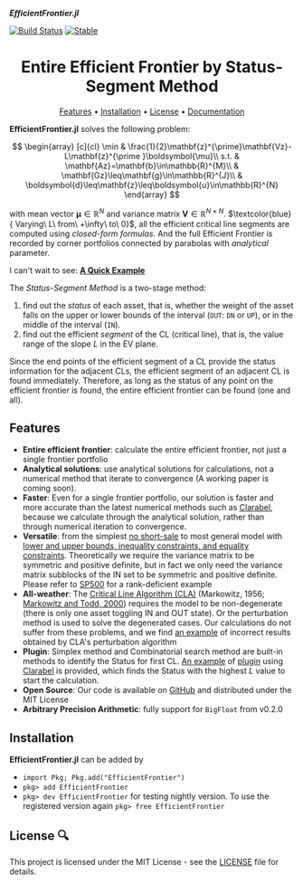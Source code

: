 ___EfficientFrontier.jl___

[![Build Status](https://github.com/PharosAbad/EfficientFrontier.jl/actions/workflows/CI.yml/badge.svg?branch=main)](https://github.com/PharosAbad/EfficientFrontier.jl/actions/workflows/CI.yml?query=branch%3Amain)
[![Stable](https://img.shields.io/badge/docs-stable-blue.svg)](https://github.com/PharosAbad/EfficientFrontier.jl/wiki)
<!-- 
[![Dev](https://img.shields.io/badge/docs-dev-blue.svg)](https://PharosAbad.github.io/EfficientFrontier.jl/dev/)
[![Coverage](https://codecov.io/gh/PharosAbad/EfficientFrontier.jl/branch/main/graph/badge.svg)](https://codecov.io/gh/PharosAbad/EfficientFrontier.jl)
-->

<h1 align="center" margin=0px>
  Entire Efficient Frontier by Status-Segment Method
</h1>

<p align="center">
  <a href="#features">Features</a> •
  <a href="#installation">Installation</a> •
  <a href="#license-">License</a> •
  <a href="https://github.com/PharosAbad/EfficientFrontier.jl/wiki">Documentation</a>
</p>

**EfficientFrontier.jl** solves the following problem:

$$
\begin{array}
[c]{cl}
\min & \frac{1}{2}\mathbf{z}^{\prime}\mathbf{Vz}-L\mathbf{z}^{\prime
}\boldsymbol{\mu}\\
s.t. & \mathbf{Az}=\mathbf{b}\in\mathbb{R}^{M}\\
& \mathbf{Gz}\leq\mathbf{g}\in\mathbb{R}^{J}\\
& \boldsymbol{d}\leq\mathbf{z}\leq\boldsymbol{u}\in\mathbb{R}^{N}
\end{array}
$$

with mean vector $\boldsymbol{\mu}\in\mathbb{R}^{N}$ and variance matrix $\mathbf{V}\in\mathbb{R}^{N\times N}$. $\textcolor{blue}{ Varying\ L\ from\ +\infty\ to\ 0}$, all the efficient critical line segments are computed using *closed-form formulas*. And the full Efficient Frontier is recorded by corner portfolios connected by parabolas with *analytical* parameter.

I can't wait to see: [__A Quick Example__](https://github.com/PharosAbad/EfficientFrontier.jl/wiki/A-Quick-Example)

The _Status-Segment Method_ is a two-stage method:
1. find out the _status_ of each asset, that is, whether the weight of the asset falls on the upper or lower bounds of the interval (`OUT`: `DN` or `UP`), or in the middle of the interval (`IN`).  
2. find out the efficient _segment_ of the CL (critical line), that is, the value range of the slope $L$ in the EV plane. 

Since the end points of the efficient segment of a CL provide the status information for the adjacent CLs, the efficient segment of an adjacent CL is found immediately. Therefore, as long as the status of any point on the efficient frontier is found, the entire efficient frontier can be found (one and all).

## Features

* __Entire efficient frontier__: calculate the entire efficient frontier, not just a single frontier portfolio
* __Analytical solutions__: use analytical solutions for calculations, not a numerical method that iterate to convergence (A working paper is coming soon). 
* __Faster__: Even for a single frontier portfolio, our solution is faster and more accurate than the latest numerical methods such as [Clarabel](https://github.com/oxfordcontrol/Clarabel.jl), because we calculate through the analytical solution, rather than through numerical iteration to convergence.
* __Versatile__: from the simplest [no short-sale](https://github.com/PharosAbad/EfficientFrontier.jl/blob/main/examples/frontier.jl) to most general model with [lower and upper bounds, inequality constraints, and equality constraints](https://github.com/PharosAbad/EfficientFrontier.jl/blob/main/examples/ungil.jl). Theoretically we require the variance matrix to be symmetric and positive definite, but in fact we only need the variance matrix subblocks of the IN set to be symmetric and positive definite. Please refer to [SP500](https://github.com/PharosAbad/EfficientFrontier.jl/blob/main/examples/SP500.jl) for a rank-deficient example
* __All-weather__: The [Critical Line Algorithm (CLA)](https://books.google.ch/books?id=eJ8QUsgfZ8wC) (Markowitz, 1956; [Markowitz and Todd, 2000](https://github.com/PharosAbad/EfficientFrontier.jl/blob/main/examples/MarkowitzTodd2000.jl)) requires the model to be non-degenerate (there is only one asset toggling IN and OUT state). Or the perturbation method is used to solve the degenerated cases. Our calculations do not suffer from these problems, and we find [an example](https://github.com/PharosAbad/EfficientFrontier.jl/blob/main/examples/failCLA.jl) of incorrect results obtained by CLA's perturbation algorithm
 * __Plugin__: Simplex method and Combinatorial search method are built-in methods to identify the Status for first CL. [An example](https://github.com/PharosAbad/EfficientFrontier.jl/blob/main/examples/initClarabel.jl) of [plugin](https://github.com/PharosAbad/EfficientFrontier.jl/blob/main/examples/uClarabel.jl) using [Clarabel](https://github.com/oxfordcontrol/Clarabel.jl) is provided, which finds the Status with the highest $L$ value to start the calculation.
* __Open Source__: Our code is available on [GitHub](https://github.com/PharosAbad/EfficientFrontier.jl) and distributed under the MIT License
* __Arbitrary Precision Arithmetic__: fully support for `BigFloat` from v0.2.0

## Installation
__EfficientFrontier.jl__ can be added by

- `import Pkg; Pkg.add("EfficientFrontier")`
- `pkg> add EfficientFrontier`
- `pkg> dev EfficientFrontier` for testing nightly version. To use the registered version again `pkg> free EfficientFrontier`

## License 🔍
This project is licensed under the MIT License - see the [LICENSE](LICENSE) file for details.
